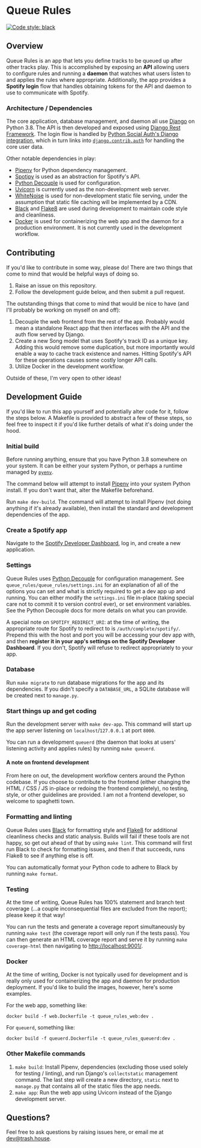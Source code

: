 # Queue Rules
[![Code style: black](https://img.shields.io/badge/code%20style-black-000000.svg)](https://github.com/psf/black)

## Overview
Queue Rules is an app that lets you define tracks to be queued up after other tracks play. This is accomplished by exposing an **API** allowing users to configure rules and running a **daemon** that watches what users listen to and applies the rules where appropriate. Additionally, the app provides a **Spotify login** flow that handles obtaining tokens for the API and daemon to use to communicate with Spotify.

### Architecture / Dependencies
The core application, database management, and daemon all use [Django](https://www.djangoproject.com/) on Python 3.8. The API is then developed and exposed using [Django Rest Framework](https://www.django-rest-framework.org/). The login flow is handled by [Python Social Auth's Django integration](https://python-social-auth.readthedocs.io/en/latest/configuration/django.html), which in turn links into [`django.contrib.auth`](https://docs.djangoproject.com/en/3.1/ref/contrib/auth/) for handling the core user data.

Other notable dependencies in play:
* [Pipenv](https://docs.pipenv.org/) for Python dependency management.
* [Spotipy](http://spotipy.readthedocs.io/) is used as an abstraction for Spotify's API.
* [Python Decouple](https://github.com/henriquebastos/python-decouple) is used for configuration.
* [Uvicorn](https://www.uvicorn.org/) is currently used as the non-development web server.
* [WhiteNoise](http://whitenoise.evans.io/en/stable/) is used for non-development static file serving, under the assumption that static file caching will be implemented by a CDN.
* [Black](https://github.com/psf/black) and [Flake8](https://flake8.pycqa.org/en/latest/) are used during development to maintain code style and cleanliness.
* [Docker](https://www.docker.com/) is used for containerizing the web app and the daemon for a production environment. It is not currently used in the development workflow.

## Contributing
If you'd like to contribute in some way, please do! There are two things that come to mind that would be helpful ways of doing so.

1. Raise an issue on this repository.
1. Follow the development guide below, and then submit a pull request.

The outstanding things that come to mind that would be nice to have (and I'll probably be working on myself on and off):

1. Decouple the web frontend from the rest of the app. Probably would mean a standalone React app that then interfaces with the API and the auth flow served by Django.
1. Create a new Song model that uses Spotify's track ID as a unique key. Adding this would remove some duplication, but more importantly would enable a way to cache track existence and names. Hitting Spotify's API for these operations causes some costly longer API calls.
1. Utilize Docker in the development workflow.

Outside of these, I'm very open to other ideas!

## Development Guide
If you'd like to run this app yourself and potentially alter code for it, follow the steps below. A Makefile is provided to abstract a few of these steps, so feel free to inspect it if you'd like further details of what it's doing under the hood.

### Initial build
Before running anything, ensure that you have Python 3.8 somewhere on your system. It can be either your system Python, or perhaps a runtime managed by [`pyenv`](https://github.com/pyenv/pyenv).

The command below will attempt to install [Pipenv](https://docs.pipenv.org/) into your system Python install. If you don't want that, alter the Makefile beforehand.

Run `make dev-build`. The command will attempt to install Pipenv (not doing anything if it's already available), then install the standard and development dependencies of the app.

### Create a Spotify app
Navigate to the [Spotify Developer Dashboard](https://developer.spotify.com/dashboard/applications), log in, and create a new application.

### Settings
Queue Rules uses [Python Decouple](https://github.com/henriquebastos/python-decouple) for configuration management. See `queue_rules/queue_rules/settings.ini` for an explanation of all of the options you can set and what is strictly required to get a dev app up and running. You can either modify the `settings.ini` file in-place (taking special care not to commit it to version control ever), or set environment variables. See the Python Decouple docs for more details on what you can provide.

A special note on `SPOTIFY_REDIRECT_URI`: at the time of writing, the appropriate route for Spotify to redirect to is `/auth/complete/spotify/`. Prepend this with the host and port you will be accessing your dev app with, and then **register it in your app's settings on the Spotify Developer Dashboard**. If you don't, Spotify will refuse to redirect appropriately to your app.

### Database
Run `make migrate` to run database migrations for the app and its dependencies. If you didn't specify a `DATABASE_URL`, a SQLite database will be created next to `manage.py`.

### Start things up and get coding
Run the development server with `make dev-app`. This command will start up the app server listening on `localhost`/`127.0.0.1` at port `8000`.

You can run a development `queuerd` (the daemon that looks at users' listening activity and applies rules) by running `make queuerd`.

#### A note on frontend development
From here on out, the development workflow centers around the Python codebase. If you choose to contribute to the frontend (either changing the HTML / CSS / JS in-place or redoing the frontend completely), no testing, style, or other guidelines are provided. I am not a frontend developer, so welcome to spaghetti town.

### Formatting and linting
Queue Rules uses [Black](https://github.com/psf/black) for formatting style and [Flake8](https://flake8.pycqa.org/en/latest/) for additional cleanliness checks and static analysis. Builds will fail if these tools are not happy, so get out ahead of that by using `make lint`. This command will first run Black to check for formatting issues, and then if that succeeds, runs Flake8 to see if anything else is off.

You can automatically format your Python code to adhere to Black by running `make format`.

### Testing
At the time of writing, Queue Rules has 100% statement and branch test coverage (...a couple inconsequential files are excluded from the report); please keep it that way!

You can run the tests and generate a coverage report simultaneously by running `make test` (the coverage report will only run if the tests pass). You can then generate an HTML coverage report and serve it by running `make coverage-html` then navigating to [http://localhost:9001/](http://localhost:9001/).

### Docker
At the time of writing, Docker is not typically used for development and is really only used for containerizing the app and daemon for production deployment. If you'd like to build the images, however, here's some examples.

For the web app, something like:
```
docker build -f web.Dockerfile -t queue_rules_web:dev .
```

For `queuerd`, something like:
```
docker build -f queuerd.Dockerfile -t queue_rules_queuerd:dev .
```

### Other Makefile commands
1. `make build`: Install Pipenv, dependencies (excluding those used solely for testing / linting), and run Django's `collectstatic` management command. The last step will create a new directory, `static` next to `manage.py` that contains all of the static files the app needs.
1. `make app`: Run the web app using Uvicorn instead of the Django development server.

## Questions?
Feel free to ask questions by raising issues here, or email me at [dev@trash.house](mailto:dev@trash.house).